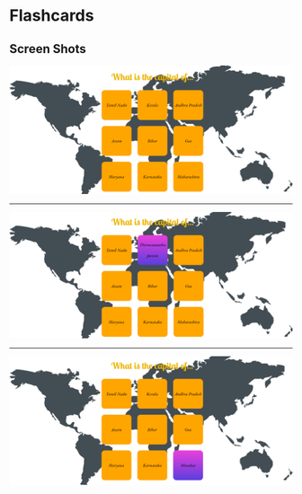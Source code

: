 # Flashcards
 
## Screen Shots
<img src="Screen Shots/ss1.png"/> 
<hr>
<img src="Screen Shots/ss2.png"/>
<hr>
<img src="Screen Shots/ss3.png"/>

